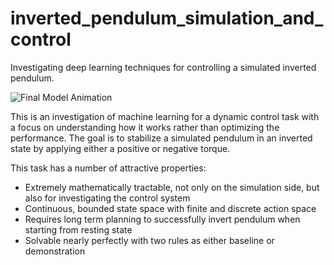 # inverted_pendulum_simulation_and_control
Investigating deep learning techniques for controlling a simulated inverted pendulum.

![Final Model Animation](https://github.com/pcummer/inverted_pendulum_simulation_and_control/blob/master/pendulum_rectified.gif)

This is an investigation of machine learning for a dynamic control task with a focus on understanding how it works rather than optimizing the performance. The goal is to stabilize a simulated pendulum in an inverted state by applying either a positive or negative torque. 

This task has a number of attractive properties: 
* Extremely mathematically tractable, not only on the simulation side, but also for investigating the control system
* Continuous, bounded state space with finite and discrete action space
* Requires long term planning to successfully invert pendulum when starting from resting state
* Solvable nearly perfectly with two rules as either baseline or demonstration

